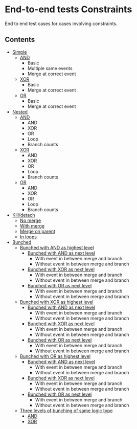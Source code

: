 # End-to-end tests Constraints
End to end test cases for cases involving constraints.
## Contents
* [Simple](./constraints/simple.md)
    * [AND](./constraints/simple.md#and)
        * Basic
        * Multiple same events
        * Merge at correct event
    * [XOR](./constraints/simple.md#xor)
        * Basic
        * Merge at correct event
    * [OR](./constraints/simple.md#or)
        * Basic
        * Merge at correct event
* [Nested](./constraints/nested.md)
    * [AND](./constraints/nested.md#and)
        * AND
        * XOR
        * OR
        * Loop
        * Branch counts
    * [XOR](./constraints/nested.md#xor)
        * AND
        * XOR
        * OR
        * Loop
        * Branch counts
    * [OR](./constraints/nested.md#or)
        * AND
        * XOR
        * OR
        * Loop
        * Branch counts
* [Kill/detach](./constraints/kill_detach.md)
    * [No merge](./constraints/kill_detach.md#no-merge)
    * [With merge](./constraints/kill_detach.md#with-merge)
    * [Merge on parent](./constraints/kill_detach.md#merge-on-parent)
    * [In loops](./constraints/kill_detach.md#in-loops)
* [Bunched](./constraints/bunched.md)
    * [Bunched with AND as highest level](./constraints/bunched.md#and)
        * [Bunched with AND as next level](./constraints/bunched.md#and-and)
            * With event in between merge and branch
            * Without event in between merge and branch
        * [Bunched with XOR as next level](./constraints/bunched.md#and-xor)
            * With event in between merge and branch
            * Without event in between merge and branch
        * [Bunched with OR as next level](./constraints/bunched.md#and-or)
            * With event in between merge and branch
            * Without event in between merge and branch
    * [Bunched with XOR as highest level](./constraints/bunched.md#xor)
        * [Bunched with AND as next level](./constraints/bunched.md#xor-and)
            * With event in between merge and branch
            * Without event in between merge and branch
        * [Bunched with XOR as next level](./constraints/bunched.md#xor-xor)
            * With event in between merge and branch
            * Without event in between merge and branch
        * [Bunched with OR as next level](./constraints/bunched.md#xor-or)
            * With event in between merge and branch
            * Without event in between merge and branch
    * [Bunched with OR as highest level](./constraints/bunched.md#or)
        * [Bunched with AND as next level](./constraints/bunched.md#or-and)
            * With event in between merge and branch
            * Without event in between merge and branch
        * [Bunched with XOR as next level](./constraints/bunched.md#or-xor)
            * With event in between merge and branch
            * Without event in between merge and branch
        * [Bunched with OR as next level](./constraints/bunched.md#or-or)
            * With event in between merge and branch
            * Without event in between merge and branch
    * [Three levels of bunching of same logic type](./constraints/bunched.md#three-levels-of-bunching-of-same-logic-type)
        * [AND](./constraints/bunched.md#three-and)
        * [XOR](./constraints/bunched.md#three-xor)